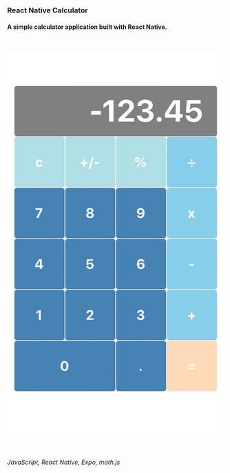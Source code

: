 ### React Native Calculator ###
#### A simple calculator application built with React Native. ####

<br>

<p align="center">
<img width="508" alt="Calculator screenshot" src="https://github.com/d-hebert/react-native-calculator/blob/master/assets/calc_screenshot.jpg?raw=true">
</p>

<br>

*JavaScript, React Native, Expo, math.js*

